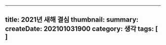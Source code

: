 -----
title: 2021년 새해 결심
thumbnail: 
summary: 
createDate: 202101031900
category: 생각
tags: [ ]
-----